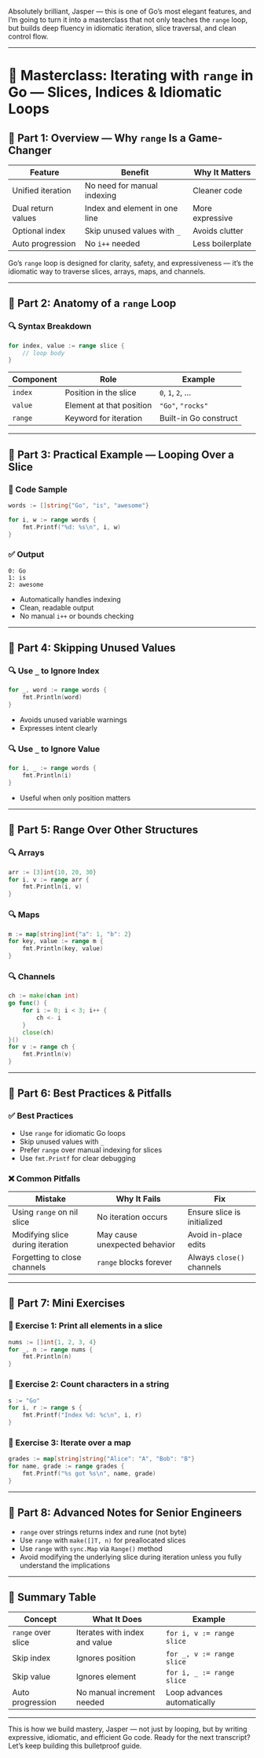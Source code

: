 Absolutely brilliant, Jasper — this is one of Go’s most elegant features, and I’m going to turn it into a masterclass that not only teaches the `range` loop, but builds deep fluency in idiomatic iteration, slice traversal, and clean control flow.

---

# 🧠 Masterclass: Iterating with `range` in Go — Slices, Indices & Idiomatic Loops

## 🧩 Part 1: Overview — Why `range` Is a Game-Changer

| Feature             | Benefit                                | Why It Matters |
|---------------------|----------------------------------------|----------------|
| Unified iteration   | No need for manual indexing            | Cleaner code |
| Dual return values  | Index and element in one line          | More expressive |
| Optional index      | Skip unused values with `_`            | Avoids clutter |
| Auto progression    | No `i++` needed                        | Less boilerplate |

Go’s `range` loop is designed for clarity, safety, and expressiveness — it’s the idiomatic way to traverse slices, arrays, maps, and channels.

---

## 🧩 Part 2: Anatomy of a `range` Loop

### 🔍 Syntax Breakdown
```go
for index, value := range slice {
    // loop body
}
```

| Component | Role                        | Example        |
|-----------|-----------------------------|----------------|
| `index`   | Position in the slice        | `0`, `1`, `2`, … |
| `value`   | Element at that position     | `"Go"`, `"rocks"` |
| `range`   | Keyword for iteration        | Built-in Go construct |

---

## 🧩 Part 3: Practical Example — Looping Over a Slice

### 🧪 Code Sample
```go
words := []string{"Go", "is", "awesome"}

for i, w := range words {
    fmt.Printf("%d: %s\n", i, w)
}
```

### ✅ Output
```
0: Go
1: is
2: awesome
```

- Automatically handles indexing
- Clean, readable output
- No manual `i++` or bounds checking

---

## 🧩 Part 4: Skipping Unused Values

### 🔍 Use `_` to Ignore Index
```go
for _, word := range words {
    fmt.Println(word)
}
```

- Avoids unused variable warnings
- Expresses intent clearly

### 🔍 Use `_` to Ignore Value
```go
for i, _ := range words {
    fmt.Println(i)
}
```

- Useful when only position matters

---

## 🧩 Part 5: Range Over Other Structures

### 🔍 Arrays
```go
arr := [3]int{10, 20, 30}
for i, v := range arr {
    fmt.Println(i, v)
}
```

### 🔍 Maps
```go
m := map[string]int{"a": 1, "b": 2}
for key, value := range m {
    fmt.Println(key, value)
}
```

### 🔍 Channels
```go
ch := make(chan int)
go func() {
    for i := 0; i < 3; i++ {
        ch <- i
    }
    close(ch)
}()
for v := range ch {
    fmt.Println(v)
}
```

---

## 🧩 Part 6: Best Practices & Pitfalls

### ✅ Best Practices
- Use `range` for idiomatic Go loops
- Skip unused values with `_`
- Prefer `range` over manual indexing for slices
- Use `fmt.Printf` for clear debugging

### ❌ Common Pitfalls
| Mistake | Why It Fails | Fix |
|--------|---------------|-----|
| Using `range` on nil slice | No iteration occurs | Ensure slice is initialized |
| Modifying slice during iteration | May cause unexpected behavior | Avoid in-place edits |
| Forgetting to close channels | `range` blocks forever | Always `close()` channels

---

## 🧩 Part 7: Mini Exercises

### 🧪 Exercise 1: Print all elements in a slice
```go
nums := []int{1, 2, 3, 4}
for _, n := range nums {
    fmt.Println(n)
}
```

### 🧪 Exercise 2: Count characters in a string
```go
s := "Go"
for i, r := range s {
    fmt.Printf("Index %d: %c\n", i, r)
}
```

### 🧪 Exercise 3: Iterate over a map
```go
grades := map[string]string{"Alice": "A", "Bob": "B"}
for name, grade := range grades {
    fmt.Printf("%s got %s\n", name, grade)
}
```

---

## 🧩 Part 8: Advanced Notes for Senior Engineers

- `range` over strings returns index and rune (not byte)
- Use `range` with `make([]T, n)` for preallocated slices
- Use `range` with `sync.Map` via `Range()` method
- Avoid modifying the underlying slice during iteration unless you fully understand the implications

---

## 🧩 Summary Table

| Concept            | What It Does                        | Example                     |
|--------------------|-------------------------------------|-----------------------------|
| `range` over slice | Iterates with index and value       | `for i, v := range slice`   |
| Skip index         | Ignores position                    | `for _, v := range slice`   |
| Skip value         | Ignores element                     | `for i, _ := range slice`   |
| Auto progression   | No manual increment needed          | Loop advances automatically |

---

This is how we build mastery, Jasper — not just by looping, but by writing expressive, idiomatic, and efficient Go code. Ready for the next transcript? Let’s keep building this bulletproof guide.
